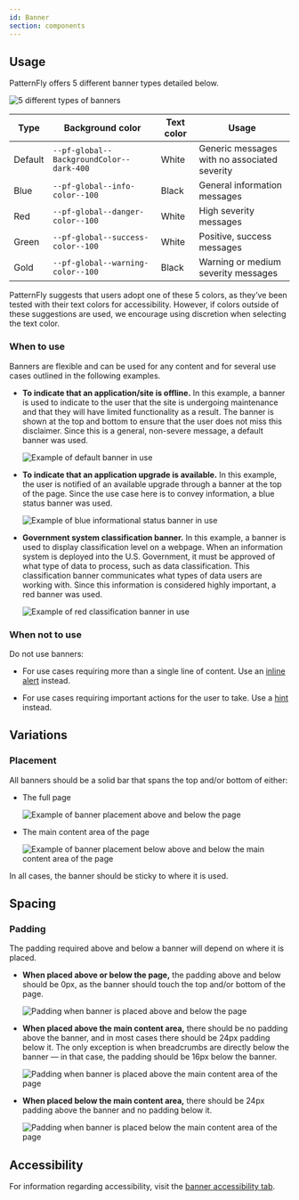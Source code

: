 ```yaml
---
id: Banner
section: components
---
```


## Usage

PatternFly offers 5 different banner types detailed below.
 
<img src="./img/banner-types.png" alt="5 different types of banners"/>
 
|Type |Background color |Text color | Usage |
|-|-|-|-|
| Default | `--pf-global--BackgroundColor--dark-400` | White | Generic messages with no associated severity |
| Blue | `--pf-global--info-color--100` | Black | General information messages |
| Red | `--pf-global--danger-color--100` | White | High severity messages
| Green | `--pf-global--success-color--100` | White | Positive, success messages |
| Gold | `--pf-global--warning-color--100` | Black | Warning or medium severity messages |

PatternFly suggests that users adopt one of these 5 colors, as they’ve been tested with their text colors for accessibility. However, if colors outside of these suggestions are used, we encourage using discretion when selecting the text color.

### When to use
 
Banners are flexible and can be used for any content and for several use cases outlined in the following examples.
 
- **To indicate that an application/site is offline.** In this example, a banner is used to indicate to the user that the site is undergoing maintenance and that they will have limited functionality as a result. The banner is shown at the top and bottom to ensure that the user does not miss this disclaimer. Since this is a general, non-severe message, a default banner was used.
 
   <img src="./img/example-1.png" alt="Example of default banner in use" />
 
- **To indicate that an application upgrade is available.** In this example, the user is notified of an available upgrade through a banner at the top of the page. Since the use case here is to convey information, a blue status banner was used.
 
   <img src="./img/example-2.png" alt="Example of blue informational status banner in use" />
 
- **Government system classification banner.** In this example, a banner is used to display classification level on a webpage. When an information system is deployed into the U.S. Government, it must be approved of what type of data to process, such as data classification. This classification banner communicates what types of data users are working with. Since this information is considered highly important, a red banner was used.
 
   <img src="./img/example-3.png" alt="Example of red classification banner in use" />

### When not to use

Do not use banners: 

- For use cases requiring more than a single line of content. Use an [inline alert](/components/alert/design-guidelines#inline-alerts) instead.

- For use cases requiring important actions for the user to take. Use a [hint](/components/hint/design-guidelines) instead. 

## Variations 

### Placement
 
All banners should be a solid bar that spans the top and/or bottom of either:
- The full page
 
   <img src="./img/placement-1.png" alt="Example of banner placement above and below the page" />
 
- The main content area of the page
 
   <img src="./img/placement-2.png" alt="Example of banner placement below above and below the main content area of the page" />
 
In all cases, the banner should be sticky to where it is used.

## Spacing

### Padding
 
The padding required above and below a banner will depend on where it is placed.
 
- **When placed above or below the page,** the padding above and below should be 0px, as the banner should touch the top and/or bottom of the page.
 
  <img src="./img/placement-1.png" alt="Padding when banner is placed above and below the page" />
 
- **When placed above the main content area,** there should be no padding above the banner, and in most cases there should be 24px padding below it. The only exception is when breadcrumbs are directly below the banner &mdash; in that case, the padding should be 16px below the banner.

  <img src="./img/placement-2.png" alt="Padding when banner is placed above the main content area of the page" />

- **When placed below the main content area,** there should be 24px padding above the banner and no padding below it.

  <img src="./img/placement-3.png" alt="Padding when banner is placed below the main content area of the page" />
 
## Accessibility 

For information regarding accessibility, visit the [banner accessibility tab](/components/banner/accessibility).
